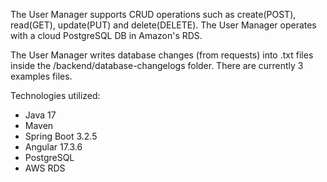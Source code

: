 The User Manager supports CRUD operations such as create(POST), read(GET), update(PUT) and delete(DELETE). The User Manager operates with a cloud PostgreSQL DB in Amazon's RDS.

The User Manager writes database changes (from requests) into .txt files inside the /backend/database-changelogs folder. There are currently 3 examples files.

Technologies utilized:

- Java 17
- Maven
- Spring Boot 3.2.5
- Angular 17.3.6
- PostgreSQL
- AWS RDS

